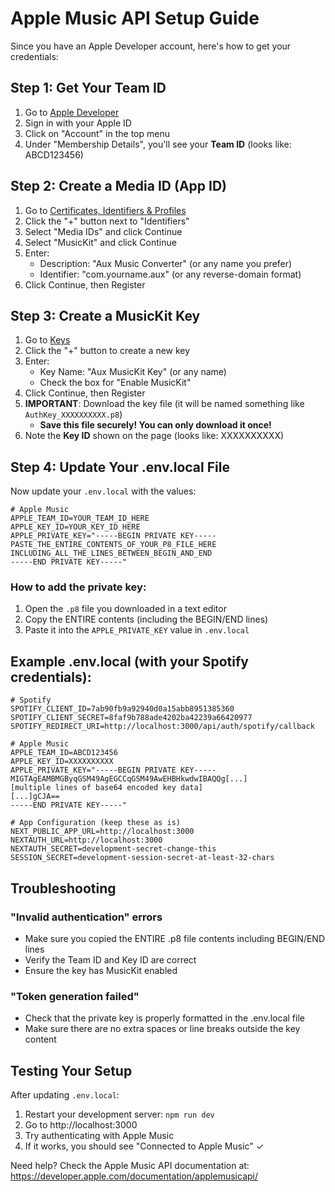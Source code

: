 # Apple Music API Setup Guide

Since you have an Apple Developer account, here's how to get your credentials:

## Step 1: Get Your Team ID
1. Go to [Apple Developer](https://developer.apple.com)
2. Sign in with your Apple ID
3. Click on "Account" in the top menu
4. Under "Membership Details", you'll see your **Team ID** (looks like: ABCD123456)

## Step 2: Create a Media ID (App ID)
1. Go to [Certificates, Identifiers & Profiles](https://developer.apple.com/account/resources/identifiers/list)
2. Click the "+" button next to "Identifiers"
3. Select "Media IDs" and click Continue
4. Select "MusicKit" and click Continue
5. Enter:
   - Description: "Aux Music Converter" (or any name you prefer)
   - Identifier: "com.yourname.aux" (or any reverse-domain format)
6. Click Continue, then Register

## Step 3: Create a MusicKit Key
1. Go to [Keys](https://developer.apple.com/account/resources/authkeys/list)
2. Click the "+" button to create a new key
3. Enter:
   - Key Name: "Aux MusicKit Key" (or any name)
   - Check the box for "Enable MusicKit"
4. Click Continue, then Register
5. **IMPORTANT**: Download the key file (it will be named something like `AuthKey_XXXXXXXXXX.p8`)
   - **Save this file securely! You can only download it once!**
6. Note the **Key ID** shown on the page (looks like: XXXXXXXXXX)

## Step 4: Update Your .env.local File

Now update your `.env.local` with the values:

```env
# Apple Music
APPLE_TEAM_ID=YOUR_TEAM_ID_HERE
APPLE_KEY_ID=YOUR_KEY_ID_HERE
APPLE_PRIVATE_KEY="-----BEGIN PRIVATE KEY-----
PASTE_THE_ENTIRE_CONTENTS_OF_YOUR_P8_FILE_HERE
INCLUDING_ALL_THE_LINES_BETWEEN_BEGIN_AND_END
-----END PRIVATE KEY-----"
```

### How to add the private key:
1. Open the `.p8` file you downloaded in a text editor
2. Copy the ENTIRE contents (including the BEGIN/END lines)
3. Paste it into the `APPLE_PRIVATE_KEY` value in `.env.local`

## Example .env.local (with your Spotify credentials):

```env
# Spotify
SPOTIFY_CLIENT_ID=7ab90fb9a92940d0a15abb8951385360
SPOTIFY_CLIENT_SECRET=8faf9b788ade4202ba42239a66420977
SPOTIFY_REDIRECT_URI=http://localhost:3000/api/auth/spotify/callback

# Apple Music
APPLE_TEAM_ID=ABCD123456
APPLE_KEY_ID=XXXXXXXXXX
APPLE_PRIVATE_KEY="-----BEGIN PRIVATE KEY-----
MIGTAgEAMBMGByqGSM49AgEGCCqGSM49AwEHBHkwdwIBAQQg[...]
[multiple lines of base64 encoded key data]
[...]gCJA==
-----END PRIVATE KEY-----"

# App Configuration (keep these as is)
NEXT_PUBLIC_APP_URL=http://localhost:3000
NEXTAUTH_URL=http://localhost:3000
NEXTAUTH_SECRET=development-secret-change-this
SESSION_SECRET=development-session-secret-at-least-32-chars
```

## Troubleshooting

### "Invalid authentication" errors
- Make sure you copied the ENTIRE .p8 file contents including BEGIN/END lines
- Verify the Team ID and Key ID are correct
- Ensure the key has MusicKit enabled

### "Token generation failed"
- Check that the private key is properly formatted in the .env.local file
- Make sure there are no extra spaces or line breaks outside the key content

## Testing Your Setup

After updating `.env.local`:

1. Restart your development server: `npm run dev`
2. Go to http://localhost:3000
3. Try authenticating with Apple Music
4. If it works, you should see "Connected to Apple Music" ✓

Need help? Check the Apple Music API documentation at:
https://developer.apple.com/documentation/applemusicapi/